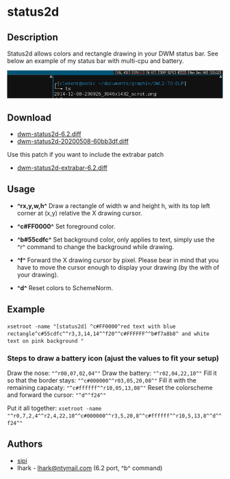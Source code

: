 status2d
========

Description
-----------
Status2d allows colors and rectangle drawing in your DWM status bar. See below
an example of my status bar with multi-cpu and battery.

![Status2d screenshot](status2d.png)

Download
--------

* [dwm-status2d-6.2.diff](dwm-status2d-6.2.diff)
* [dwm-status2d-20200508-60bb3df.diff](dwm-status2d-20200508-60bb3df.diff)

Use this patch if you want to include the extrabar patch

* [dwm-status2d-extrabar-6.2.diff](dwm-status2d-extrabar-6.2.diff)

Usage
-----
* __^rx,y,w,h^__
   Draw a rectangle of width w and height h, with its top left corner at (x,y) relative the X drawing cursor.


* __^c#FF0000^__
   Set foreground color.


* __^b#55cdfc^__
   Set background color, only applies to text, simply use the ^r^ command to change the background while drawing.


* __^f<px>^__
   Forward the X drawing cursor by <px> pixel. Please bear in mind that you have to move the cursor enough to 
   display your drawing (by the with of your drawing).


* __^d^__
   Reset colors to SchemeNorm.

Example
-------
`xsetroot -name "[status2d] ^c#FF0000^red text with blue
rectangle^c#55cdfc^^r3,3,14,14^^f20^^c#FFFFFF^^b#f7a8b8^
and white text on pink background "`


### Steps to draw a battery icon (ajust the values to fit your setup)
Draw the nose:                                 `"^r00,07,02,04^"`
Draw the battery:                              `"^r02,04,22,10^"`
Fill it so that the border stays:    `"^c#000000^^r03,05,20,08^"`
Fill it with the remaining capacaty: `"^c#ffffff^^r10,05,13,08^"`
Reset the colorscheme and forward the cursor:  `"^d^^f24^"`

Put it all together:
`xsetroot -name "^r0,7,2,4^^r2,4,22,10^^c#000000^^r3,5,20,8^^c#ffffff^^r10,5,13,8^^d^^f24^"`

Authors
-------
* [sipi](https://github.com/sipi)
* lhark - <lhark@ntymail.com> (6.2 port, ^b^ command)


